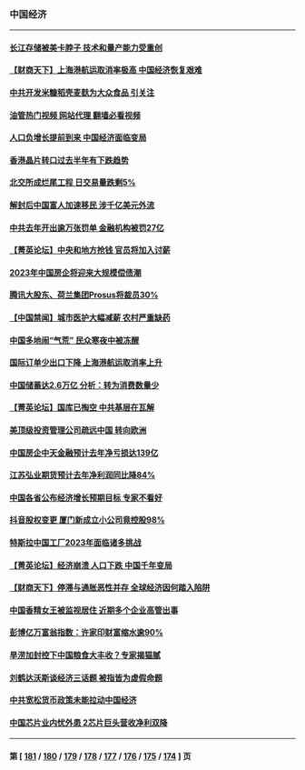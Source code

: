 ### 中国经济
---
#### [长江存储被美卡脖子 技术和量产能力受重创](../../pages/ncid283/n13916234.md?01271645) 
#### [【财商天下】上海港航运取消率极高 中国经济恢复艰难](../../pages/ncid283/n13916276.md?01271645) 
#### [中共开发米糠稻壳麦麸为大众食品 引关注](../../pages/ncid283/n13916260.md?01271645) 
#### [油管热门视频 网站代理 翻墙必看视频](http://138.2.39.72:81/youtube.html?epic-marker?01271645)
#### [人口负增长提前到来 中国经济面临变局](../../pages/ncid283/n13916215.md?01271645) 
#### [香港晶片转口过去半年有下跌趋势](../../pages/ncid283/n13915643.md?01271645) 
#### [北交所成烂尾工程 日交易量跌剩5%](../../pages/ncid283/n13915867.md?01271645) 
#### [解封后中国富人加速移民 涉千亿美元外流](../../pages/ncid283/n13915670.md?01271645) 
#### [中共去年开出逾万张罚单 金融机构被罚27亿](../../pages/ncid283/n13915569.md?01271645) 
#### [【菁英论坛】中央和地方抢钱 官员将加入讨薪](../../pages/ncid283/n13915576.md?01271645) 
#### [2023年中国房企将迎来大规模偿债潮](../../pages/ncid283/n13915532.md?01271645) 
#### [腾讯大股东、荷兰集团Prosus将裁员30%](../../pages/ncid283/n13915500.md?01271645) 
#### [【中国禁闻】城市医护大幅减薪 农村严重缺药](../../pages/ncid283/n13914850.md?01271645) 
#### [中国多地闹“气荒” 民众寒夜中被冻醒](../../pages/ncid283/n13915193.md?01271645) 
#### [国际订单少出口下降 上海港航运取消率上升](../../pages/ncid283/n13915042.md?01271645) 
#### [中国储蓄达2.6万亿 分析：转为消费数量少](../../pages/ncid283/n13914787.md?01271645) 
#### [【菁英论坛】国库已掏空 中共基层在瓦解](../../pages/ncid283/n13914325.md?01271645) 
#### [美顶级投资管理公司疏远中国 转向欧洲](../../pages/ncid283/n13914279.md?01271645) 
#### [中国房企中天金融预计去年净亏损达139亿](../../pages/ncid283/n13913518.md?01271645) 
#### [江苏弘业期货预计去年净利润同比降84%](../../pages/ncid283/n13913500.md?01271645) 
#### [中国各省公布经济增长预期目标  专家不看好](../../pages/ncid283/n13912766.md?01271645) 
#### [抖音股权变更 厦门新成立小公司竟控股98%](../../pages/ncid283/n13912606.md?01271645) 
#### [特斯拉中国工厂2023年面临诸多挑战](../../pages/ncid283/n13912365.md?01271645) 
#### [【菁英论坛】经济崩溃 人口下跌 中国千年变局](../../pages/ncid283/n13912589.md?01271645) 
#### [【财商天下】停滞与通胀恶性并存 全球经济因何踏入陷阱](../../pages/ncid283/n13912238.md?01271645) 
#### [中国香精女王被监视居住 近期多个企业高管出事](../../pages/ncid283/n13912057.md?01271645) 
#### [彭博亿万富翁指数：许家印财富缩水逾90%](../../pages/ncid283/n13911984.md?01271645) 
#### [旱涝加封控下中国粮食大丰收？专家揭猫腻](../../pages/ncid283/n13911918.md?01271645) 
#### [刘鹤达沃斯谈经济三话题 被指皆为虚假命题](../../pages/ncid283/n13911685.md?01271645) 
#### [中共宽松货币政策未能拉动中国经济](../../pages/ncid283/n13911357.md?01271645) 
#### [中国芯片业内忧外患 2芯片巨头营收净利双降](../../pages/ncid283/n13911236.md?01271645) 

---
#### 第 [ [181](./181.md?01271645) / [180](./180.md?01271645) / [179](./179.md?01271645) / [178](./178.md?01271645) / [177](./177.md?01271645) / [176](./176.md?01271645) / [175](./175.md?01271645) / [174](./174.md?01271645) ] 页
